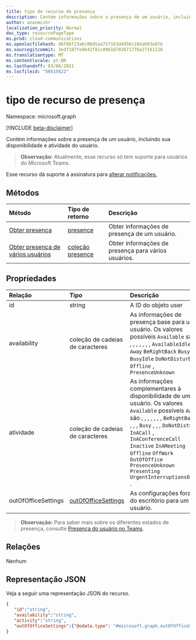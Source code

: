 ```yaml
---
title: tipo de recurso de presença
description: Contém informações sobre a presença de um usuário, incluindo sua disponibilidade e atividade do usuário.
author: ananmishr
localization_priority: Normal
doc_type: resourcePageType
ms.prod: cloud-communications
ms.openlocfilehash: d6f88f23a6c08d5aa757163d4956c104a603e87b
ms.sourcegitcommit: 3edf187fe4b42f81c09610782671776a27161126
ms.translationtype: MT
ms.contentlocale: pt-BR
ms.lasthandoff: 03/06/2021
ms.locfileid: "50515622"
---
```

# <a name="presence-resource-type"></a>tipo de recurso de presença

Namespace: microsoft.graph

[!INCLUDE [beta-disclaimer](../../includes/beta-disclaimer.md)]

Contém informações sobre a presença de um usuário, incluindo sua disponibilidade e atividade do usuário.

> **Observação:** Atualmente, esse recurso só tem suporte para usuários do Microsoft Teams.

Esse recurso dá suporte à assinatura para [alterar notificações.](/graph/webhooks)

## <a name="methods"></a>Métodos

| Método                                                            | Tipo de retorno                                       | Descrição                                  |
|:------------------------------------------------------------------|:--------------------------------------------------|:---------------------------------------------|
| [Obter presença](../api/presence-get.md)     | [presence](../resources/presence.md)     | Obter informações de presença de um usuário.
| [Obter presença de vários usuários](../api/cloudcommunications-getpresencesbyuserid.md)    |  [coleção presence](../resources/presence.md)     |  Obter informações de presença para vários usuários.      |


## <a name="properties"></a>Propriedades

| Relação        | Tipo                                                 | Descrição                                                         |
|:--------------------|:-----------------------------------------------------|:--------------------------------------------------------------------|
|id    |  string     |  A ID do objeto user   |
|availability    |  coleção de cadeias de caracteres   |   As informações de presença base para um usuário. Os valores possíveis `Available` são , , , , , , , `AvailableIdle` ,  `Away` `BeRightBack` `Busy` `BusyIdle` `DoNotDisturb` `Offline` , `PresenceUnknown`  |
|atividade    |  coleção de cadeias de caracteres      |    As informações complementares à disponibilidade de um usuário. Os valores `Available` possíveis `Away` são , , , , , , , `BeRightBack` , , , `Busy` , , , `DoNotDisturb` `InACall` , `InAConferenceCall` `Inactive` `InAMeeting` `Offline` `OffWork` `OutOfOffice` `PresenceUnknown` `Presenting` `UrgentInterruptionsOnly` .       |
|outOfOfficeSettings | [outOfOfficeSettings](outOfOfficeSettings.md) | As configurações fora do escritório para um usuário. |

>**Observação:** Para saber mais sobre os diferentes estados de presença, consulte [Presença do usuário no Teams](/microsoftteams/presence-admins). 

## <a name="relationships"></a>Relações

Nenhum

## <a name="json-representation"></a>Representação JSON

Veja a seguir uma representação JSON do recurso.

<!-- {
  "blockType": "resource",
  "optionalProperties": [
  ],
  "@odata.type": "microsoft.graph.presence"
}-->
```json
{
   "id":"string",
   "availability":"string",
   "activity":"string",
   "outOfOfficeSettings":{"@odata.type": "#microsoft.graph.outOfOfficeSettings"}
}
```
